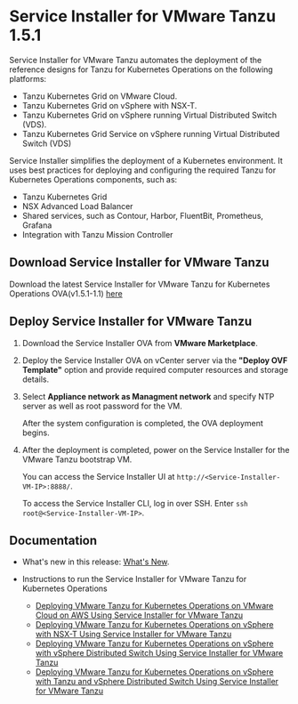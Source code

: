 # Service Installer for VMware Tanzu 1.5.1

Service Installer for VMware Tanzu automates the deployment of the reference designs for Tanzu for Kubernetes Operations on the following platforms:

- Tanzu Kubernetes Grid on VMware Cloud.
- Tanzu Kubernetes Grid on vSphere with NSX-T.
- Tanzu Kubernetes Grid on vSphere running Virtual Distributed Switch (VDS).
- Tanzu Kubernetes Grid Service on vSphere running Virtual Distributed Switch (VDS)

Service Installer simplifies the deployment of a Kubernetes environment. It uses best practices for deploying and configuring the required Tanzu for Kubernetes Operations components, such as:
- Tanzu Kubernetes Grid
- NSX Advanced Load Balancer
- Shared services, such as Contour, Harbor, FluentBit, Prometheus, Grafana
- Integration with Tanzu Mission Controller

## Download Service Installer for VMware Tanzu
Download the latest Service Installer for VMware Tanzu for Kubernetes Operations OVA(v1.5.1-1.1) [here](http://build-squid.eng.vmware.com/build/mts/release/bora-19543941/publish/service-installer-for-VMware-Tanzu-1.1.0.30-19543941_OVF10.ova)

## Deploy Service Installer for VMware Tanzu
1. Download the Service Installer OVA from **VMware Marketplace**.
2. Deploy the Service Installer OVA on vCenter server via the **"Deploy OVF Template"** option and provide required computer resources and storage details.
3. Select **Appliance network as Managment network** and specify NTP server as well as root password for the VM.

   After the system configuration is completed, the OVA deployment begins.

4. After the deployment is completed, power on the Service Installer for the VMware Tanzu bootstrap VM.

   You can access the Service Installer UI at `http://<Service-Installer-VM-IP>:8888/`.

   To access the Service Installer CLI, log in over SSH. Enter `ssh root@<Service-Installer-VM-IP>`.

## Documentation
- What's new in this release: [What's New](./WhatsNew.md).
- Instructions to run the Service Installer for VMware Tanzu for Kubernetes Operations

  - [Deploying VMware Tanzu for Kubernetes Operations on VMware Cloud on AWS Using Service Installer for VMware Tanzu](./VMware%20Cloud%20on%20AWS%20-%20VMC/TKOonVMConAWS.md)
  - [Deploying VMware Tanzu for Kubernetes Operations on vSphere with NSX-T Using Service Installer for VMware Tanzu](./vSphere%20-%20Backed%20by%20NSX-T/tkoVsphereNSXT.md)
  - [Deploying VMware Tanzu for Kubernetes Operations on vSphere with vSphere Distributed Switch Using Service Installer for VMware Tanzu](./vSphere%20-%20Backed%20by%20VDS/TKGm/TKOonVsphereVDStkg.md)
  - [Deploying VMware Tanzu for Kubernetes Operations on vSphere with Tanzu and vSphere Distributed Switch Using Service Installer for VMware Tanzu](./vSphere%20-%20Backed%20by%20VDS/TKGs/TKOonVsphereVDStkgs.md)
